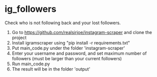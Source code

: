 # ig_followers

Check who is not following back and your lost followers.

1. Go to https://github.com/realsirjoe/instagram-scraper and clone the project
2. Install igramscraper using "pip install -r requirements.txt"
3. Put main_code.py under the folder 'instagram-scraper'
4. Enter your username and password, and set maximum number of followers (must be larger than your current followers)
5. Run main_code.py
6. The result will be in the folder 'output'

